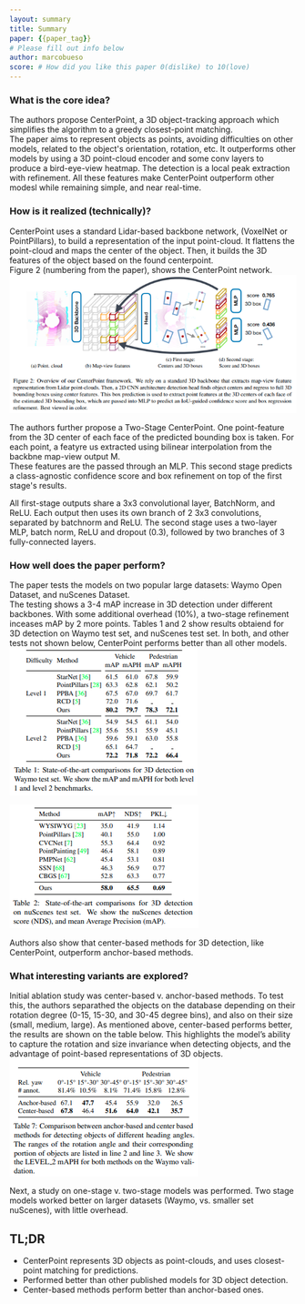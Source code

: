 ```yaml
---
layout: summary
title: Summary
paper: {{paper_tag}}
# Please fill out info below
author: marcobueso
score: # How did you like this paper 0(dislike) to 10(love)
---
```


### What is the core idea?
The authors propose CenterPoint, a 3D object-tracking approach which simplifies the algorithm to a greedy closest-point matching. \
The paper aims to represent objects as points, avoiding difficulties on other models, related to the object's orientation, rotation, etc. It outperforms other models by using a 3D point-cloud encoder and some conv layers to produce a bird-eye-view heatmap. The detection is a local peak extraction with refinement. All these features make CenterPoint outperform other modesl while remaining simple, and near real-time.



### How is it realized (technically)?
CenterPoint uses a standard Lidar-based backbone network, (VoxelNet or PointPillars), to build a representation of the input point-cloud. It flattens the point-cloud and maps the center of the object. Then, it builds the 3D features of the object based on the found centerpoint.\
Figure 2 (numbering from the paper), shows the CenterPoint network.\
![Yin (2020).](yin2020_center_based_1a.PNG)

The authors further propose a Two-Stage CenterPoint. One point-feature from the 3D center of each face of the predicted bounding box is taken. For each point, a featyre us extracted using bilinear interpolation from the backbne map-view output M.\
These features are the passed through an MLP. This second stage predicts a class-agnostic confidence score and box refinement on top of the first stage's results.

All first-stage outputs share a 3x3 convolutional layer, BatchNorm, and ReLU. Each output then uses its own branch of 2 3x3 convolutions, separated by batchnorm and ReLU. The second stage uses a two-layer MLP, batch norm, ReLU and dropout (0.3), followed by two branches of 3 fully-connected layers.

### How well does the paper perform?
The paper tests the models on two popular large datasets: Waymo Open Dataset, and nuScenes Dataset.\
The testing shows a 3-4 mAP increase in 3D detection under different backbones. With some additional overhead (10%), a two-stage refinement inceases mAP by 2 more points.
Tables 1 and 2 show results obtaiend for 3D detection on Waymo test set, and nuScenes test set. In both, and other tests not shown below, CenterPoint performs better than all other models.\
![Yin (2020).](yin2020_center_based_1b.PNG)

![Yin (2020).](yin2020_center_based_1c.PNG)

Authors also show that center-based methods for 3D detection, like CenterPoint, outperform anchor-based methods.

### What interesting variants are explored?
Initial ablation study was center-based v. anchor-based methods. To test this, the authors separathed the objects on the database depending on their rotation degree (0-15, 15-30, and 30-45 degree bins), and also on their size (small, medium, large). As mentioned above, center-based performs better, the results are shown on the table below. This highlights the model’s ability to capture the rotation and size invariance when detecting objects, and the advantage of point-based representations of 3D objects.\
![Yin (2020).](yin2020_center_based_1d.PNG)

Next, a study on one-stage v. two-stage models was performed. Two stage models worked better on larger datasets (Waymo, vs. smaller set nuScenes), with little overhead.


## TL;DR
* CenterPoint represents 3D objects as point-clouds, and uses closest-point matching for predictions.
* Performed better than other published models for 3D object detection.
* Center-based methods perform better than anchor-based ones.
